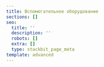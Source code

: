 ```yaml
---
title: Вспомогательное оборудование
sections: []
seo:
  title: ''
  description: ''
  robots: []
  extra: []
  type: stackbit_page_meta
template: advanced
---
```

